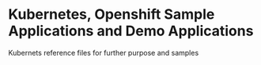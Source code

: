 # Kubernetes, Openshift Sample Applications and Demo Applications

Kubernets reference files for further purpose and samples
